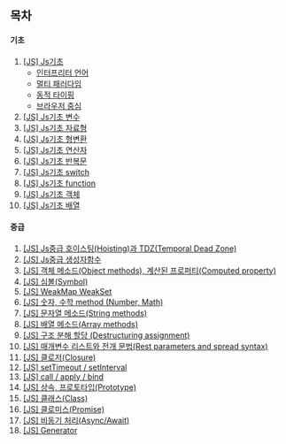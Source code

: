 ## 목차

#### 기초

1. [[JS] Js기초](/JavaScript/2024/12/06/js/)
   - [인터프리터 언어](/foundation/2024/12/06/Interpreter-Compilers/)
   - [멀티 패러다임](/foundation/2024/12/06/multi-paradigm/)
   - [동적 타이핑](/foundation/2024/12/06/dynamic-typing/)
   - [브라우저 중심](/foundation/2024/12/06/browser-centric/)
1. [[JS] Js기초 변수](/JavaScript/2024/12/06/variable/)
1. [[JS] Js기초 자료형](/JavaScript/2024/12/06/datatype/)
1. [[JS] Js기초 형변환](/JavaScript/2024/12/06/type-casting/)
1. [[JS] Js기초 연산자](/JavaScript/2024/12/06/operators/)
1. [[JS] Js기초 반복문](/JavaScript/2024/12/06/looping/)
1. [[JS] Js기초 switch](/JavaScript/2024/12/06/switch/)
1. [[JS] Js기초 function](/JavaScript/2024/12/06/function/)
1. [[JS] Js기초 객체](/JavaScript/2024/12/06/object/)
1. [[JS] Js기초 배열](/JavaScript/2024/12/06/array/)

#### 중급

1. [[JS] Js중급 호이스팅(Hoisting)과 TDZ(Temporal Dead Zone)](/JavaScript/2024/12/06/Hoisting/)
1. [[JS] Js중급 생성자함수](/JavaScript/2024/12/06/constructor-function/)
1. [[JS] 객체 메소드(Object methods), 계산된 프로퍼티(Computed property)](/JavaScript/2024/12/20/object-methods/)
1. [[JS] 심볼(Symbol)](/JavaScript/2024/12/20/symbol/)
1. [[JS] WeakMap WeakSet](/JavaScript/2024/12/20/weak-map-set/)
1. [[JS] 숫자, 수학 method (Number, Math)](/JavaScript/2024/12/20/number-math/)
1. [[JS] 문자열 메소드(String methods)](/JavaScript/2024/12/20/string-methods/)
1. [[JS] 배열 메소드(Array methods)](/JavaScript/2024/12/20/array-methods/)
1. [[JS] 구조 분해 할당 (Destructuring assignment)](/JavaScript/2024/12/20/destructuring-assignment/)
1. [[JS] 매개변수 리스트와 전개 문법(Rest parameters and spread syntax)](/Javascript/2024/12/23/rest-parameters-spread-syntax/)
1. [[JS] 클로저(Closure)](/Javascript/2024/12/23/closure/)
1. [[JS] setTimeout / setInterval](/Javascript/2024/12/23/setTimeout-setInterval/)
1. [[JS] call / apply / bind](/Javascript/2024/12/23/call-apply-bind/)
1. [[JS] 상속, 프로토타입(Prototype)](/Javascript/2024/12/23/prototype/)
1. [[JS] 클래스(Class)](/Javascript/2024/12/23/class/)
1. [[JS] 클로미스(Promise)](/Javascript/2024/12/23/promise/)
1. [[JS] 비동기 처리(Async/Await)](/Javascript/2024/12/23/async-await/)
1. [[JS] Generator](/Javascript/2024/12/23/generator/)
